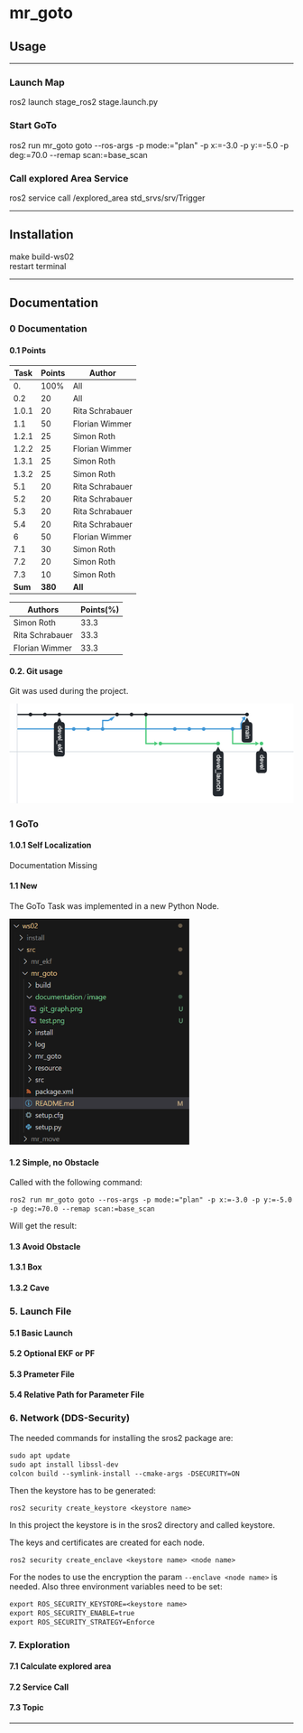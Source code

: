 # mr_goto

## Usage
---
### Launch Map
ros2 launch stage_ros2 stage.launch.py

### Start GoTo
ros2 run mr_goto goto --ros-args -p mode:="plan" -p x:=-3.0 -p y:=-5.0 -p deg:=70.0 --remap scan:=base_scan

### Call explored Area Service
ros2 service call /explored_area std_srvs/srv/Trigger

---
## Installation
make build-ws02\
restart terminal

---
## Documentation
### 0 Documentation
#### 0.1 Points
|Task|Points|Author|
|---|---|---|
|0.|100%|All|
|0.2|20|All|
|1.0.1|20|Rita Schrabauer|
|1.1|50|Florian Wimmer|
|1.2.1|25|Simon Roth|
|1.2.2|25|Florian Wimmer|
|1.3.1|25|Simon Roth|
|1.3.2|25|Simon Roth|
|5.1|20|Rita Schrabauer|
|5.2|20|Rita Schrabauer|
|5.3|20|Rita Schrabauer|
|5.4|20|Rita Schrabauer|
|6|50|Florian Wimmer|
|7.1|30|Simon Roth|
|7.2|20|Simon Roth|
|7.3|10|Simon Roth|
|**Sum**|**380**|**All**|

|Authors|Points(%)|
|---|---|
|Simon Roth|33.3|
|Rita Schrabauer|33.3|
|Florian Wimmer|33.3|


#### 0.2. Git usage
Git was used during the project.

<img src="docs/image/git_graph.png">

### 1 GoTo
#### 1.0.1 Self Localization 
Documentation Missing
#### 1.1 New 
The GoTo Task was implemented in a new Python Node.

<img src="docs/image/new_node.png" height="
400">

#### 1.2 Simple, no Obstacle
Called with the following command:
```
ros2 run mr_goto goto --ros-args -p mode:="plan" -p x:=-3.0 -p y:=-5.0 -p deg:=70.0 --remap scan:=base_scan
```
Will get the result:

#### 1.3 Avoid Obstacle
#### 1.3.1 Box
#### 1.3.2 Cave
### 5. Launch File
#### 5.1 Basic Launch
#### 5.2 Optional EKF or PF
#### 5.3 Prameter File
#### 5.4 Relative Path for Parameter File
### 6. Network (DDS-Security)
The needed commands for installing the sros2 package are:
```
sudo apt update
sudo apt install libssl-dev
colcon build --symlink-install --cmake-args -DSECURITY=ON
```

Then the keystore has to be generated:
```
ros2 security create_keystore <keystore name>
```
In this project the keystore is in the sros2 directory and called keystore.

The keys and certificates are created for each node.
```
ros2 security create_enclave <keystore name> <node name>
```

For the nodes to use the encryption the param ```--enclave <node name>``` is needed. Also three environment variables need to be set:
```
export ROS_SECURITY_KEYSTORE=<keystore name>
export ROS_SECURITY_ENABLE=true
export ROS_SECURITY_STRATEGY=Enforce
```
### 7. Exploration
#### 7.1 Calculate explored area
#### 7.2 Service Call
#### 7.3 Topic

---
